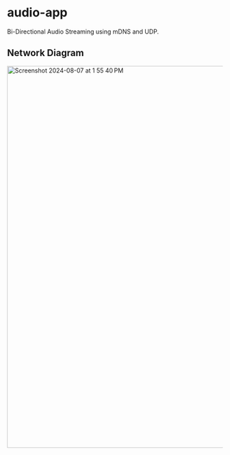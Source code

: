 # audio-app

Bi-Directional Audio Streaming using mDNS and UDP.

## Network Diagram

<img width="893" alt="Screenshot 2024-08-07 at 1 55 40 PM" src="https://github.com/user-attachments/assets/0209accd-1e93-492b-b8e6-39f8118decfb">

